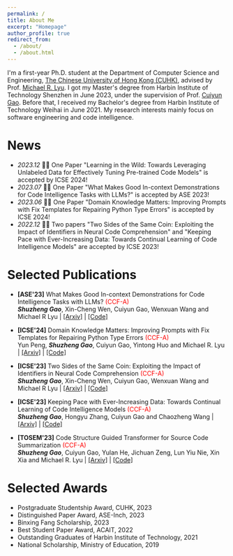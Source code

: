 ```yaml
---
permalink: /
title: About Me
excerpt: "Homepage"
author_profile: true
redirect_from: 
  - /about/
  - /about.html
---
```


I'm a first-year Ph.D. student at the Department of Computer Science and Engineering, [The Chinese University of Hong Kong (CUHK)](https://www.cuhk.edu.hk/chinese/index.html), advised by Prof. [Michael R. Lyu](http://www.cse.cuhk.edu.hk/lyu/home). I got my Master's degree from Harbin Institute of Technology Shenzhen in June 2023, under the supervision of Prof. [Cuiyun Gao](https://cuiyungao.github.io/). Before that, I received my Bachelor's degree from Harbin Institute of Technology Weihai in June 2021. My  research interests mainly focus on software engineering and code intelligence.


<div style='display: none'>
My research mainly focuses on software engineering and code intelligence. Code Intelligence leverages artificial intelligence techniques to analyze and generate source code, which could benefit a variety of software engineering activities and tasks such as program repair, defect detection, code summarization, etc. Besides, I also have a wide interest in the development of code intelligence models in real-world scenarios and the development of Large Language Models (LLMs) for software engineering. Specifically, my research interest lies in the span of the following topics:

1. Code analysis and generation: code representation learning, code generation, static analysis

2. Code intelligence in real-world scenarios: robustness, data imbalance, continual learning

3. LLM for software engineering: in-context learning, chain of thought, tool using
</div>




#  News
- *2023.12* 🎉🎉 One Paper "Learning in the Wild: Towards Leveraging Unlabeled Data for Effectively Tuning Pre-trained Code Models" is accepted by ICSE 2024!
- *2023.07* 🎉🎉 One Paper "What Makes Good In-context Demonstrations for Code Intelligence Tasks with LLMs?" is accepted by ASE 2023!
- *2023.06* 🎉🎉 One Paper "Domain Knowledge Matters: Improving Prompts with Fix Templates for Repairing Python Type Errors" is accepted by ICSE 2024!
- *2022.12* 🎉🎉 Two papers "Two Sides of the Same Coin: Exploiting the Impact of Identifiers in Neural Code Comprehension" and "Keeping Pace with Ever-Increasing Data: Towards Continual Learning of Code Intelligence Models" are accepted by ICSE 2023!

# Selected Publications 


- **[ASE'23]** What Makes Good In-context Demonstrations for Code Intelligence Tasks with LLMs?   <font color="#FF0000 ">(CCF-A)</font>  
_**Shuzheng Gao**_, Xin-Cheng Wen, Cuiyun Gao, Wenxuan Wang and Michael R Lyu \| [[Arxiv]](https://arxiv.org/abs/2304.07575) \| [[Code]](https://github.com/gszsectan/ICL) 

- **[ICSE'24]** Domain Knowledge Matters: Improving Prompts with Fix Templates for Repairing Python Type Errors   <font color="#FF0000 ">(CCF-A)</font>  
Yun Peng, _**Shuzheng Gao**_, Cuiyun Gao, Yintong Huo and Michael R. Lyu \| [[Arxiv]](https://arxiv.org/abs/2306.01394) \| [[Code]](https://github.com/JohnnyPeng18/TypeFix) 

- **[ICSE'23]** Two Sides of the Same Coin: Exploiting the Impact of Identifiers in Neural Code Comprehension   <font color="#FF0000 ">(CCF-A)</font>  
_**Shuzheng Gao**_, Xin-Cheng Wen, Cuiyun Gao, Wenxuan Wang and Michael R Lyu \| [[Arxiv]](https://arxiv.org/abs/2207.11104) \| [[Code]](https://github.com/ReliableCoding/CREAM) 


- **[ICSE'23]** Keeping Pace with Ever-Increasing Data: Towards Continual Learning of Code Intelligence Models   <font color="#FF0000 ">(CCF-A)</font>  
_**Shuzheng Gao**_, Hongyu Zhang, Cuiyun Gao and Chaozheng Wang \| [[Arxiv]](https://arxiv.org/abs/2209.07027) \| [[Code]](https://github.com/ReliableCoding/REPEAT) 


- **[TOSEM'23]** Code Structure Guided Transformer for Source Code Summarization   <font color="#FF0000 ">(CCF-A)</font>  
_**Shuzheng Gao**_, Cuiyun Gao, Yulan He, Jichuan Zeng, Lun Yiu Nie, Xin Xia and Michael R. Lyu \| [[Arxiv]](https://arxiv.org/abs/2104.09340) \| [[Code]](https://github.com/gszsectan/SG-Trans)   

# Selected Awards

- Postgraduate Studentship Award, CUHK, 2023
- Distinguished Paper Award, ASE-Inch, 2023
- Binxing Fang Scholarship, 2023
- Best Student Paper Award, ACAIT, 2022
- Outstanding Graduates of Harbin Institute of Technology, 2021
- National Scholarship, Ministry of Education, 2019

<script type="text/javascript" id="clustrmaps" src="//clustrmaps.com/map_v2.js?d=C6tYBi-zUAcUjn0-KFJV1KaftFhTp2GrOlPaCdmIs9c&cl=ffffff&w=a"></script>
